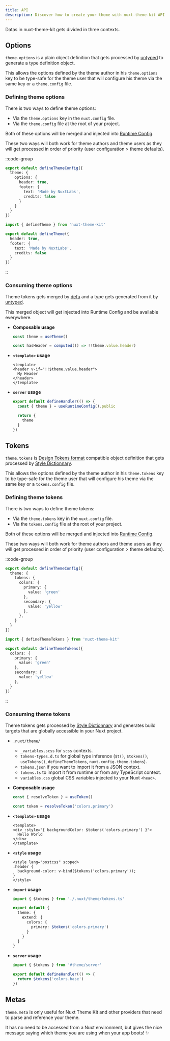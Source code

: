 ```yaml
---
title: API
description: Discover how to create your theme with nuxt-theme-kit API.
---
```


Datas in nuxt-theme-kit gets divided in three contexts.

## Options

`theme.options` is a plain object definition that gets processed by [untyped](https://github.com/unjs/untyped) to generate a type definition object.

This allows the options defined by the theme author in his `theme.options` key to be type-safe for the theme user that will configure his theme via the same key or a `theme.config` file.

### Defining theme options

There is two ways to define theme options:

- Via the `theme.options` key in the `nuxt.config` file.
- Via the `theme.config` file at the root of your project.

Both of these options will be merged and injected into [Runtime Config](https://v3.nuxtjs.org/guide/features/runtime-config).

These two ways will both work for theme authors and theme users as they will get processed in order of priority (user configuration > theme defaults).

::code-group

```ts [nuxt.config.ts]
export default defineThemeConfig({
  theme: {
    options: {
      header: true,
      footer: {
        text: 'Made by NuxtLabs',
        credits: false
      }
    }
  }
})
```

```ts [theme.config.ts]
import { defineTheme } from 'nuxt-theme-kit'

export default defineTheme({
  header: true,
  footer: {
    text: 'Made by NuxtLabs',
    credits: false
  }
})
```

::

### Consuming theme options

Theme tokens gets merged by [defu](https://github.com/unjs/defu) and a type gets generated from it by [untyped](https://github.com/unjs/untyped).

This merged object will get injected into Runtime Config and be available everywhere.

- **Composable usage**
  ```ts
  const theme = useTheme()

  const hasHeader = computed(() => !!theme.value.header)
  ```

- **`<template>` usage**
  ```vue
  <template>
  <header v-if="!!$theme.value.header">
    My Header
  </header>
  </template>
  ```

- **`server` usage**
  ```ts [server/api/theme-options.ts]
  export default defineHandler(() => {
    const { theme } = useRuntimeConfig().public

    return {
      theme
    }
  })
  ```

## Tokens

`theme.tokens` is [Design Tokens format](https://design-tokens.github.io/community-group/format/) compatible object definition that gets processed by [Style Dictionnary](https://amzn.github.io/style-dictionary).

This allows the options defined by the theme author in his `theme.tokens` key to be type-safe for the theme user that will configure his theme via the same key or a `tokens.config` file.

### Defining theme tokens

There is two ways to define theme tokens:

- Via the `theme.tokens` key in the `nuxt.config` file.
- Via the `tokens.config` file at the root of your project.

Both of these options will be merged and injected into [Runtime Config](https://v3.nuxtjs.org/guide/features/runtime-config).

These two ways will both work for theme authors and theme users as they will get processed in order of priority (user configuration > theme defaults).

::code-group

```ts [nuxt.config.ts]
export default defineThemeConfig({
  theme: {
    tokens: {
      colors: {
        primary: {
          value: 'green'
        },
        secondary: {
          value: 'yellow'
        },
      },
    }
  }
})
```

```ts [tokens.config.ts]
import { defineThemeTokens } from 'nuxt-theme-kit'

export default defineThemeTokens({
  colors: {
    primary: {
      value: 'green'
    },
    secondary: {
      value: 'yellow'
    },
  }
})
```

::

### Consuming theme tokens

Theme tokens gets processed by [Style Dictionnary](https://amzn.github.io/style-dictionary) and generates build targets that are globally accessible in your Nuxt project.

- `.nuxt/theme/`
  - `_variables.scss` for `scss` contexts.
  - `tokens-types.d.ts` for global type inference (`$t()`, `$tokens()`, `useTokens()`, `defineThemeTokens`, `nuxt.config.theme.tokens`).
  - `tokens.json` if you want to import it from a JSON context.
  - `tokens.ts` to import it from runtime or from any TypeScript context.
  - `variables.css` global CSS variables injected to your Nuxt `<head>`.

- **Composable usage**
  ```ts
  const { resolveToken } = useToken()

  const token = resolveToken('colors.primary')
  ```

- **`<template>` usage**
  ```vue
  <template>
  <div :style="{ backgroundColor: $tokens('colors.primary') }">
    Hello World
  </div>
  </template>
  ```

- **`<style` usage**
  ```vue
  <style lang="postcss" scoped>
  .header {
    background-color: v-bind($tokens('colors.primary'));
  }
  </style>
  ```

- **`import` usage**
  ```ts [tailwind.config.ts]
  import { $tokens } from './.nuxt/theme/tokens.ts'

  export default {
    theme: {
      extend: {
        colors: {
          primary: $tokens('colors.primary')
        }
      }
    }
  }
  ```

- **`server` usage**
  ```ts [server/api/token.ts]
  import { $tokens } from '#theme/server'

  export default defineHandler(() => {
    return $tokens('colors.base')
  })
  ```

## Metas

`theme.meta` is only useful for Nuxt Theme Kit and other providers that need to parse and reference your theme.

It has no need to be accessed from a Nuxt environment, but gives the nice message saying which theme you are using when your app boots! ✨
